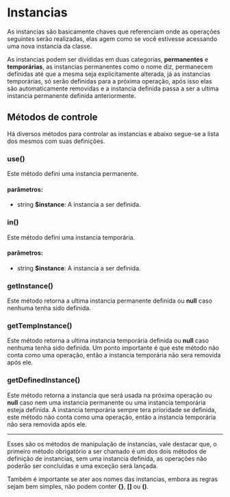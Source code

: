 # Instancias

As instancias são basicamente chaves que referenciam onde as operações seguintes serão realizadas, elas agem como se você estivesse acessando uma nova instancia da classe.

As instancias podem ser divididas em duas categorias, **permanentes** e **temporárias**, as instancias permanentes como o nome diz, permanecem definidas até que a mesma seja explicitamente alterada, já as instancias temporárias, só serão definidas para a próxima operação, após isso elas são automaticamente removidas e a instancia definida passa a ser a ultima instancia permanente definida anteriormente.

## Métodos de controle

Há diversos métodos para controlar as instancias e abaixo segue-se a lista dos mesmos com suas definições.

### use()

Este método defini uma instancia permanente.

#### parâmetros:

- string **$instance**: A instancia a ser definida.

### in()

Este método defini uma instancia temporária.

#### parâmetros:

- string **$instance**: A instancia a ser definida.

### getInstance()

Este método retorna a ultima instancia permanente definida ou **null** caso nenhuma tenha sido definida.

### getTempInstance()

Este método retorna a ultima instancia temporária definida ou **null** caso nenhuma tenha sido definida. Um ponto importante é que este método não conta como uma operação, então a instancia temporária não sera removida após ele.

### getDefinedInstance()

Este método retorna a instancia que será usada na próxima operação ou **null** caso nem uma instancia permanente ou uma instancia temporária esteja definida. A instancia temporária sempre tera prioridade se definida, este método não conta como uma operação, então a instancia temporária não sera removida após ele.

---

Esses são os métodos de manipulação de instancias, vale destacar que, o primeiro método obrigatório a ser chamado é um dos dois métodos de definição de instancias, sem uma instancia definida, as operações não poderão ser concluídas e uma exceção será lançada.

Também é importante se ater aos nomes das instancias, embora as regras sejam bem simples, não podem conter **{}**, **[]** ou **()**.
